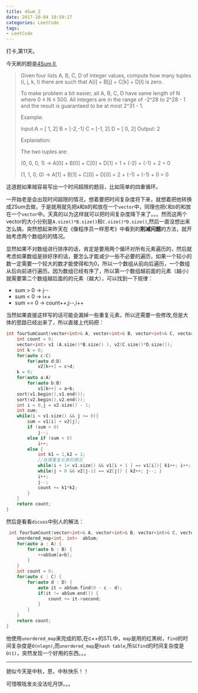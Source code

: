 ```yaml
---
title: 4Sum_2
date: 2017-10-04 10:59:17
categories: LeetCode
tags:
- LeetCode
---
```


打卡,第11天。

今天刷的题是[4Sum II](https://leetcode.com/problems/4sum-ii/description/),

> Given four lists A, B, C, D of integer values, compute how many tuples (i, j, k, l) there are such that A[i] + B[j] + C[k] + D[l] is zero.
>
>To make problem a bit easier, all A, B, C, D have same length of N where 0 ≤ N ≤ 500. All integers are in the range of -2^28 to 2^28 - 1 and the result is guaranteed to be at most 2^31 - 1.
>
> Example:
>
> Input:A = [ 1, 2]
> B = [-2,-1]
> C = [-1, 2]
> D = [ 0, 2]
> Output:
> 2
> 
> Explanation:
>
> The two tuples are:
>
> (0, 0, 0, 1) -> A[0] + B[0] + C[0] + D[1] = 1 + (-2) + (-1) + 2 = 0
>
> (1, 1, 0, 0) -> A[1] + B[1] + C[0] + D[0] = 2 + (-1) + (-1) + 0 = 0

这道题如果贼容易写出一个时间超限的题目，比如简单的四重循环。

一开始老是会出现时间超限的情况，想着要把时间复杂度将下来，就想着把他转换成2Sum去做，于是就用就先把`A`和`B`的和放在一个`vector`中，同理也把`C`和`D`的和放在一个`vector`中。天真的以为这样就可以把时间复杂度降下来了。。。然而这两个vector的大小分别是`A.size()*B.size()`和`C.size()*D.size()`,然后一直没想出来怎么搞，突然想起来昨天在《像程序员一样思考》中看到的**削减问题**的方法，就开始考虑两个数组的的情况。

显然如果不对数组进行排序的话，肯定是要用两个循环对所有元素遍历的，然后就考虑如果数组是排好序的话，要怎么才能减少一些不必要的遍历，如果一个较小的数一定需要一个较大的数才能使得和为0，所以一个数组从前向后遍历，一个数组从后向前进行遍历。因为数组已经有序了，所以第一个数组越前面的元素（越小）就需要第二个数组越后面的的元素（越大），可以找到一下规律：

- sum > 0 -> j--
- sum < 0 -> i++
- sum == 0 -> count++;j--,i++

当然如果直接这样写的话可能会漏掉一些重复元素，所以还需要一些修改,但是大体的思路已经出来了，所以直接上代码把：

```c++
int fourSumCount(vector<int>& A, vector<int>& B, vector<int>& C, vector<int>& D) {
    int count = 0;
    vector<int> v1 (A.size()*B.size() ), v2(C.size()*D.size());
    int k = 0;
    for(auto c:C)
        for(auto d:D)
            v2[k++] = c+d;
    k = 0;
    for(auto a:A)
        for(auto b:B)
            v1[k++] = a+b;
    sort(v1.begin(),v1.end());
    sort(v2.begin(),v2.end());
    int i = 0,j = v2.size() - 1;
    int sum;
    while(i < v1.size() && j >= 0){
        sum = v1[i] + v2[j];
        if (sum > 0)
            j--;
        else if (sum < 0)
            i++;
        else {
            int k1 = 1,k2 = 1;
            //处理重复元素的情况
            while(i + 1< v1.size() && v1[i + 1 ] == v1[i]){ k1++; i++; }
            while(j > 0 && v2[j-1] == v2[j]) { k2++; j--; }
            i++;
            j--;
            count += k1*k2;
        }
    }
    return count;
}
```

然后是看看`dicuss`中别人的解法：

```c++
 int fourSumCount(vector<int>& A, vector<int>& B, vector<int>& C, vector<int>& D) {
    unordered_map<int, int>  abSum;
    for(auto a : A) {
        for(auto b : B) {
            ++abSum[a+b];
        }
    }
    int count = 0;
    for(auto c : C) {
        for(auto d : D) {
            auto it = abSum.find(0 - c - d);
            if(it != abSum.end()) {
                count += it->second;
            }
        }
    }
    return count;
}
```

他使用`unordered_map`来完成的耶,在c++的STL中，`map`是用的红黑树，`find`的时间复杂度是`O(nlogn)`,而`unordered_map`是`hash table`,所以`find`的时间复杂度是`O(1)`，突然发现一个好用的东西。。。

---
貌似今天是中秋，恩，中秋快乐！！

可惜喉咙发炎没法吃月饼。。。